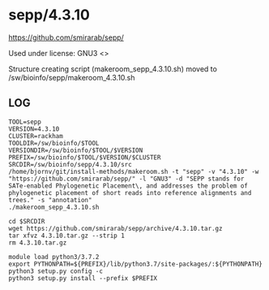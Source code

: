 sepp/4.3.10
========================

<https://github.com/smirarab/sepp/>

Used under license:
GNU3
<>

Structure creating script (makeroom_sepp_4.3.10.sh) moved to /sw/bioinfo/sepp/makeroom_4.3.10.sh

LOG
---

    TOOL=sepp
    VERSION=4.3.10
    CLUSTER=rackham
    TOOLDIR=/sw/bioinfo/$TOOL
    VERSIONDIR=/sw/bioinfo/$TOOL/$VERSION
    PREFIX=/sw/bioinfo/$TOOL/$VERSION/$CLUSTER
    SRCDIR=/sw/bioinfo/sepp/4.3.10/src
    /home/bjornv/git/install-methods/makeroom.sh -t "sepp" -v "4.3.10" -w "https://github.com/smirarab/sepp/" -l "GNU3" -d "SEPP stands for SATe-enabled Phylogenetic Placement\, and addresses the problem of phylogenetic placement of short reads into reference alignments and trees." -s "annotation"
    ./makeroom_sepp_4.3.10.sh

    cd $SRCDIR
    wget https://github.com/smirarab/sepp/archive/4.3.10.tar.gz
    tar xfvz 4.3.10.tar.gz --strip 1
    rm 4.3.10.tar.gz

    module load python3/3.7.2
    export PYTHONPATH=${PREFIX}/lib/python3.7/site-packages/:${PYTHONPATH}
    python3 setup.py config -c
    python3 setup.py install --prefix $PREFIX

    

